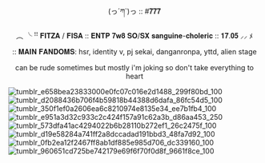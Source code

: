
ㅤ
<p align="center">
(っ´ཀ`)っ :: #𝟕𝟕𝟕

<p align="center">
︵ ╰ ꜝꜝ 𝐅𝐈𝐓𝐙𝐀 / 𝐅𝐈𝐒𝐀 :: 𝐄𝐍𝐓𝐏 𝟕𝐰𝟖 𝐒𝐎/𝐒𝐗 𝐬𝐚𝐧𝐠𝐮𝐢𝐧𝐞-𝐜𝐡𝐨𝐥𝐞𝐫𝐢𝐜 :: 𝟏𝟕.𝟎𝟓 ⸝⸝ ﾒ


</p>

<p align="center">
:: 𝐌𝐀𝐈𝐍 𝐅𝐀𝐍𝐃𝐎𝐌𝐒: hsr, identity v, pj sekai, danganronpa, yttd, alien stage

<p align="center">
can be rude sometimes but mostly i'm joking so don't take everything to heart 


![tumblr_e658bea23833000e0fc07c016e2d1488_299f80bd_100](https://github.com/user-attachments/assets/0540617c-20e0-4a5c-83b6-c6ac3ab26652)
![tumblr_d2088436b706f4b59818b44388d6dafa_86fc54d5_100](https://github.com/user-attachments/assets/3184f0e3-3038-424b-9b55-cb324341eed7)
![tumblr_350f1ef0a2606ea6c8210974e8135e34_ee7b1fb4_100](https://github.com/user-attachments/assets/5661eb9d-0b52-4e6d-bd7a-c65f9307977a)
![tumblr_e951a3d32c933c2c424f157a91c62a3b_d86aa453_250](https://github.com/user-attachments/assets/56772176-b861-4277-8bd1-a6aac8d4f8af)
![tumblr_573dfa41ac4294022b6b28110b272ef1_26c2475f_100](https://github.com/user-attachments/assets/a3336b2b-296c-48bb-8f65-5647206dd2f7)
![tumblr_d19e58284a741ff2a8dccadad191bbd3_48fa7d92_100](https://github.com/user-attachments/assets/0d78e12c-f265-4151-ac79-873b38ed9fd8)
![tumblr_0fb2ea12f2467ff8ab1df885e985d706_dc339160_100](https://github.com/user-attachments/assets/98695d69-55a4-4364-b2ca-23687f50edc2)
![tumblr_960651cd725be742179e69f6f70f0d8f_9661f8ce_100](https://github.com/user-attachments/assets/da334b74-e940-4213-9c9c-9a8365a7635e)

